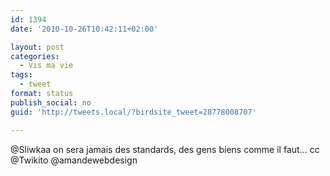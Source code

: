 ```yaml
---
id: 1394
date: '2010-10-26T10:42:11+02:00'

layout: post
categories:
  - Vis ma vie
tags:
  - tweet
format: status
publish_social: no
guid: 'http://tweets.local/?birdsite_tweet=28778008707'

---
```


@Sliwkaa on sera jamais des standards, des gens biens comme il faut… cc @Twikito @amandewebdesign
